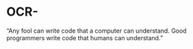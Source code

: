 # OCR-
“Any fool can write code that a computer can understand. Good programmers write code that humans can understand.” 
